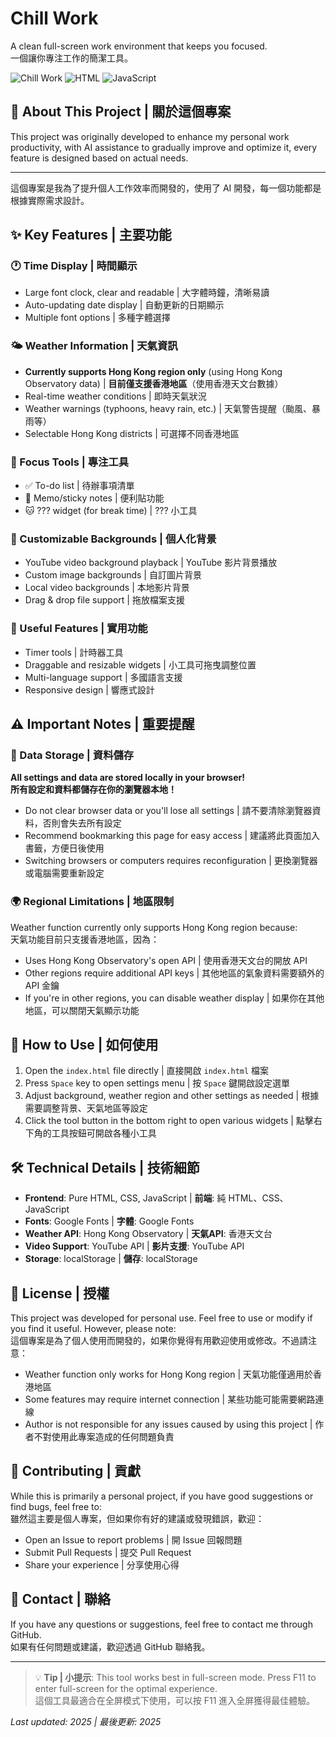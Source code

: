 # Chill Work

A clean full-screen work environment that keeps you focused.  
一個讓你專注工作的簡潔工具。

![Chill Work](https://img.shields.io/badge/Status-Active-brightgreen) ![HTML](https://img.shields.io/badge/HTML-CSS-blue) ![JavaScript](https://img.shields.io/badge/JavaScript-Vanilla-yellow)

## 📝 About This Project | 關於這個專案

This project was originally developed to enhance my personal work productivity, with AI assistance to gradually improve and optimize it, every feature is designed based on actual needs.

---

這個專案是我為了提升個人工作效率而開發的，使用了 AI 開發，每一個功能都是根據實際需求設計。

## ✨ Key Features | 主要功能

### 🕐 Time Display | 時間顯示
- Large font clock, clear and readable | 大字體時鐘，清晰易讀
- Auto-updating date display | 自動更新的日期顯示
- Multiple font options | 多種字體選擇

### 🌤️ Weather Information | 天氣資訊
- **Currently supports Hong Kong region only** (using Hong Kong Observatory data) | **目前僅支援香港地區**（使用香港天文台數據）
- Real-time weather conditions | 即時天氣狀況
- Weather warnings (typhoons, heavy rain, etc.) | 天氣警告提醒（颱風、暴雨等）
- Selectable Hong Kong districts | 可選擇不同香港地區

### 🎯 Focus Tools | 專注工具
- ✅ To-do list | 待辦事項清單
- 📝 Memo/sticky notes | 便利貼功能
- 🐱 ??? widget (for break time) | ??? 小工具

### 🎨 Customizable Backgrounds | 個人化背景
- YouTube video background playback | YouTube 影片背景播放
- Custom image backgrounds | 自訂圖片背景
- Local video backgrounds | 本地影片背景
- Drag & drop file support | 拖放檔案支援

### 🔧 Useful Features | 實用功能
- Timer tools | 計時器工具
- Draggable and resizable widgets | 小工具可拖曳調整位置
- Multi-language support | 多國語言支援
- Responsive design | 響應式設計

## ⚠️ Important Notes | 重要提醒

### 📱 Data Storage | 資料儲存
**All settings and data are stored locally in your browser!**  
**所有設定和資料都儲存在你的瀏覽器本地！**

- Do not clear browser data or you'll lose all settings | 請不要清除瀏覽器資料，否則會失去所有設定
- Recommend bookmarking this page for easy access | 建議將此頁面加入書籤，方便日後使用
- Switching browsers or computers requires reconfiguration | 更換瀏覽器或電腦需要重新設定

### 🌍 Regional Limitations | 地區限制
Weather function currently only supports Hong Kong region because:  
天氣功能目前只支援香港地區，因為：

- Uses Hong Kong Observatory's open API | 使用香港天文台的開放 API
- Other regions require additional API keys | 其他地區的氣象資料需要額外的 API 金鑰
- If you're in other regions, you can disable weather display | 如果你在其他地區，可以關閉天氣顯示功能

## 🚀 How to Use | 如何使用

1. Open the `index.html` file directly | 直接開啟 `index.html` 檔案
2. Press `Space` key to open settings menu | 按 `Space` 鍵開啟設定選單
3. Adjust background, weather region and other settings as needed | 根據需要調整背景、天氣地區等設定
4. Click the tool button in the bottom right to open various widgets | 點擊右下角的工具按鈕可開啟各種小工具

## 🛠️ Technical Details | 技術細節

- **Frontend**: Pure HTML, CSS, JavaScript | **前端**: 純 HTML、CSS、JavaScript
- **Fonts**: Google Fonts | **字體**: Google Fonts
- **Weather API**: Hong Kong Observatory | **天氣API**: 香港天文台
- **Video Support**: YouTube API | **影片支援**: YouTube API
- **Storage**: localStorage | **儲存**: localStorage

## 📄 License | 授權

This project was developed for personal use. Feel free to use or modify if you find it useful. However, please note:  
這個專案是為了個人使用而開發的，如果你覺得有用歡迎使用或修改。不過請注意：

- Weather function only works for Hong Kong region | 天氣功能僅適用於香港地區
- Some features may require internet connection | 某些功能可能需要網路連線
- Author is not responsible for any issues caused by using this project | 作者不對使用此專案造成的任何問題負責

## 🤝 Contributing | 貢獻

While this is primarily a personal project, if you have good suggestions or find bugs, feel free to:  
雖然這主要是個人專案，但如果你有好的建議或發現錯誤，歡迎：

- Open an Issue to report problems | 開 Issue 回報問題
- Submit Pull Requests | 提交 Pull Request
- Share your experience | 分享使用心得

## 📧 Contact | 聯絡

If you have any questions or suggestions, feel free to contact me through GitHub.  
如果有任何問題或建議，歡迎透過 GitHub 聯絡我。

---

> 💡 **Tip | 小提示**: This tool works best in full-screen mode. Press F11 to enter full-screen for the optimal experience.  
> 這個工具最適合在全屏模式下使用，可以按 F11 進入全屏獲得最佳體驗。

*Last updated: 2025 | 最後更新: 2025* 
